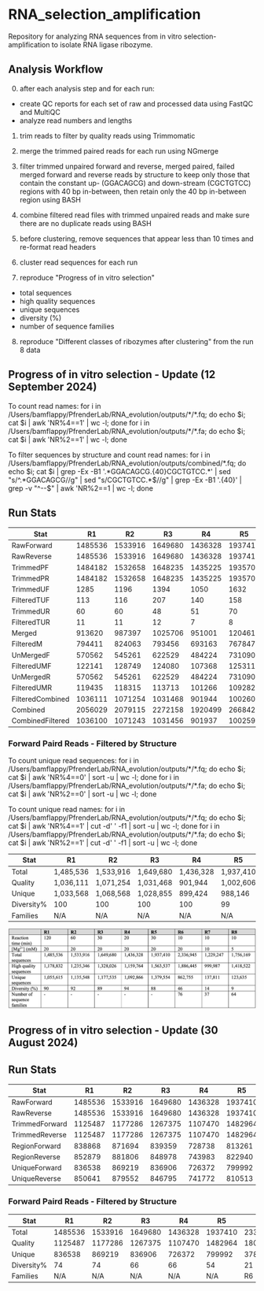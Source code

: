 # RNA_selection_amplification

Repository for analyzing RNA sequences from in vitro selection-amplification to isolate RNA ligase ribozyme.

## Analysis Workflow

0. after each analysis step and for each run:
- create QC reports for each set of raw and processed data using FastQC and MultiQC
- analyze read numbers and lengths 
1. trim reads to filter by quality reads using Trimmomatic
2. merge the trimmed paired reads for each run using NGmerge
3. filter trimmed unpaired forward and reverse, merged paired, failed merged forward and reverse reads by structure to keep only those that contain the constant up- (GGACAGCG) and down-stream (CGCTGTCC) regions with 40 bp in-between, then retain only the 40 bp in-between region using BASH
4. combine filtered read files with trimmed unpaired reads and make sure there are no duplicate reads using BASH
5. before clustering, remove sequences that appear less than 10 times and re-format read headers
6. cluster read sequences for each run

7. reproduce "Progress of in vitro selection"
- total sequences
- high quality sequences
- unique sequences
- diversity (%)
- number of sequence families
8. reproduce "Different classes of ribozymes after clustering" from the run 8 data

## Progress of in vitro selection - Update (12 September 2024)

To count read names:
for i in /Users/bamflappy/PfrenderLab/RNA_evolution/outputs/\*/\*\.fq; do echo \$i; cat $i | awk 'NR%4==1' | wc -l; done
for i in /Users/bamflappy/PfrenderLab/RNA_evolution/outputs/\*/\*\.fa; do echo \$i; cat $i | awk 'NR%2==1' | wc -l; done

To filter sequences by structure and count read names:
for i in /Users/bamflappy/PfrenderLab/RNA_evolution/outputs/combined/\*\.fq; do echo \$i; cat \$i | grep -Ex -B1 '.\*GGACAGCG.{40}CGCTGTCC.\*' | sed "s/^.\*GGACAGCG//g" | sed "s/CGCTGTCC.\*\$//g" | grep -Ex -B1 '.{40}' | grep -v "^--$" | awk 'NR%2==1 | wc -l; done

## Run Stats

| Stat | R1 | R2 | R3 | R4 | R5 | R6 | R7 | R8 | D1 | D2 | D3 |
| --- | --- | --- | --- | --- | --- | --- | --- | --- | --- | --- | --- |
| RawForward | 1485536 | 1533916 | 1649680 | 1436328 | 1937410 | 2336945 | 1229247 | 1756169 | 1226539 | 1090909 | 1656088 |
| RawReverse | 1485536 | 1533916 | 1649680 | 1436328 | 1937410 | 2336945 | 1229247 | 1756169 | 1226539 | 1090909 | 1656088 |
| TrimmedPF | 1484182 | 1532658 | 1648235 | 1435225 | 1935700 | 2334968 | 1228211 | 1754397 | 1225204 | 1089533 | 1654299 |
| TrimmedPR | 1484182 | 1532658 | 1648235 | 1435225 | 1935700 | 2334968 | 1228211 | 1754397 | 1225204 | 1089533 | 1654299 |
| TrimmedUF | 1285 | 1196 | 1394 | 1050 | 1632 | 1884 | 976 | 1697 | 1297 | 1352 | 1738 |
| FilteredTUF | 113 | 116 | 207 | 140 | 158 | 113 | 86 | 163 | 186 | 346 | 229 |
| TrimmedUR | 60 | 60 | 48 | 51 | 70 | 85 | 54 | 71 | 38 | 21 | 48 |
| FilteredTUR | 11 | 11 | 12 | 7 | 8 | 24 | 6 | 11 | 5 | 2 | 4 |
| Merged | 913620 | 987397 | 1025706 | 951001 | 1204610 | 1472342 | 799622 | 1049155 | 663634 | 619174 | 911598 |
| FilteredM | 794411 | 824063 | 793456 | 693163 | 767847 | 715212 | 453821 | 697759 | 606866 | 561247 | 810341 |
| UnMergedF | 570562 | 545261 | 622529 | 484224 | 731090 | 862626 | 428589 | 705242 | 561570 | 470359 | 742701 |
| FilteredUMF | 122141 | 128749 | 124080 | 107368 | 125311 | 112480 | 75136 | 115697 | 187021 | 179105 | 246300 |
| UnMergedR | 570562 | 545261 | 622529 | 484224 | 731090 | 862626 | 428589 | 705242 | 561570 | 470359 | 742701 |
| FilteredUMR | 119435 | 118315 | 113713 | 101266 | 109282 | 103501 | 63748 | 100765 | 154110 | 141484 | 205815 |
| FilteredCombined | 1036111 | 1071254 | 1031468 | 901944 | 1002606 | 931330 | 592797 | 914395 | 948188 | 882184 | 1262689 |
| Combined | 2056029 | 2079115 | 2272158 | 1920499 | 2668422 | 3199478 | 1657776 | 2461336 | 1788071 | 1561244 | 2398738 |
| CombinedFiltered | 1036100 | 1071243 | 1031456 | 901937 | 1002598 | 931306 | 592791 | 914384 | 948183 | 882182 | 1262685 |

### Forward Paird Reads - Filtered by Structure

To count unique read sequences:
for i in /Users/bamflappy/PfrenderLab/RNA_evolution/outputs/\*/\*\.fq; do echo \$i; cat $i | awk 'NR%4==0' | sort -u | wc -l; done
for i in /Users/bamflappy/PfrenderLab/RNA_evolution/outputs/\*/\*\.fa; do echo \$i; cat $i | awk 'NR%2==0' | sort -u | wc -l; done

To count unique read names:
for i in /Users/bamflappy/PfrenderLab/RNA_evolution/outputs/\*/\*\.fq; do echo \$i; cat $i | awk 'NR%4==1' | cut -d' ' -f1 | sort -u | wc -l; done
for i in /Users/bamflappy/PfrenderLab/RNA_evolution/outputs/\*/\*\.fa; do echo \$i; cat $i | awk 'NR%2==1' | cut -d' ' -f1 | sort -u | wc -l; done

| Stat | R1 | R2 | R3 | R4 | R5 | R6 | R7 | R8 | D1 | D2 | D3 |
| --- | --- | --- | --- | --- | --- | --- | --- | --- | --- | --- | --- |
| Total | 1,485,536 | 1,533,916 | 1,649,680 | 1,436,328 | 1,937,410 | 2,336,945 | 1,229,247 | 1,756,169 | 1,226,539 | 1,090,909 | 1,656,088 |
| Quality | 1,036,111 | 1,071,254 | 1,031,468 | 901,944 | 1,002,606 | 931,330 | 592,797 | 914,395 | 948,188 | 882,184 | 1,262,689 |
| Unique | 1,033,568 | 1,068,568 | 1,028,855 | 899,424 | 988,146 | 503,256 | 82,177 | 74,546 | 929,757 | 824,867 | 1,114,276 |
| Diversity% | 100 | 100 | 100 | 100 | 99 | 54 | 14 | 0.1 | 98 | 94 | 88 |
| Families | N/A | N/A | N/A | N/A | N/A | R6 | R7 | R8 | N/A | N/A | N/A |

![Progress of in vitro selection - OG](images/Progress_of_in_vitro_selection.png)

## Progress of in vitro selection - Update (30 August 2024)

## Run Stats

| Stat | R1 | R2 | R3 | R4 | R5 | R6 | R7 | R8 | D1 | D2 | D3 |
| --- | --- | --- | --- | --- | --- | --- | --- | --- | --- | --- | --- |
| RawForward | 1485536 | 1533916 | 1649680 | 1436328 | 1937410 | 2336945 | 1229247 | 1756169 | 1226539 | 1090909 | 1656088 |
| RawReverse | 1485536 | 1533916 | 1649680 | 1436328 | 1937410 | 2336945 | 1229247 | 1756169 | 1226539 | 1090909 | 1656088 |
| TrimmedForward | 1125487 | 1177286 | 1267375 | 1107470 | 1482964 | 1800051 | 945991 | 1348014 | 913723 | 812516 | 1241307 |
| TrimmedReverse | 1125487 | 1177286 | 1267375 | 1107470 | 1482964 | 1800051 | 945991 | 1348014 | 913723 | 812516 | 1241307 |
| RegionForward | 838868 | 871694 | 839359 | 728738 | 813261 | 757042 | 479992 | 736784 | 721582 | 671629 | 960867 |
| RegionReverse | 852879 | 881806 | 848978 | 743983 | 822940 | 766913 | 486182 | 748219 | 712159 | 658461 | 951936 |
| UniqueForward | 836538 | 869219 | 836906 | 726372 | 799992 | 378395 | 38617 | 28478 | 705348 | 621216 | 830676 |
| UniqueReverse | 850641 | 879552 | 846795 | 741772 | 810513 | 390711 | 46589 | 35600 | 696551 | 611718 | 828204 |

### Forward Paird Reads - Filtered by Structure

| Stat | R1 | R2 | R3 | R4 | R5 | R6 | R7 | R8 | D1 | D2 | D3 |
| --- | --- | --- | --- | --- | --- | --- | --- | --- | --- | --- | --- |
| Total | 1485536 | 1533916 | 1649680 | 1436328 | 1937410 | 2336945 | 1229247 | 1756169 | 1226539 | 1090909 | 1656088 |
| Quality | 1125487 | 1177286 | 1267375 | 1107470 | 1482964 | 1800051 | 945991 | 1348014 | 913723 | 812516 | 1241307 |
| Unique | 836538 | 869219 | 836906 | 726372 | 799992 | 378395 | 38617 | 28478 | 705348 | 621216 | 830676 |
| Diversity% | 74 | 74 | 66 | 66 | 54 | 21 | 4 | 2 | 77 | 77 | 67 |
| Families | N/A | N/A | N/A | N/A | N/A | R6 | R7 | R8 | N/A | N/A | N/A |
